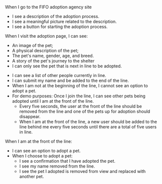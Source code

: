When I go to the FIFO adoption agency site

- I see a description of the adoption process.
- I see a meaningful picture related to the description.
- I see a button for starting the adoption process.

When I visit the adoption page, I can see:

- An image of the pet;
- A physical description of the pet;
- The pet's name, gender, age, and breed.
- A story of the pet's journey to the shelter
- I can only see the
  pet that is next in line to be adopted.

* I can see a list of other people currently in line.
* I can submit my name and be added to the end of the line.
* When I am not at the beginning of the line, I cannot see an option to adopt a pet.
* For demo purposes: Once I join the line, I can see other pets being adopted until I am at the front of the line.
  - Every five seconds, the user at the front of the line should be removed from the line and one of the pets up for adoption should disappear.
  - When I am at the front of the line, a new user should be added to the line behind me every five seconds until there are a total of five users in line.

When I am at the front of the line:

- I can see an option to adopt a pet.
- When I choose to adopt a pet:
  - I see a confirmation that I have adopted the pet.
  - I see my name removed from the line.
  - I see the pet I adopted is removed from view and replaced with another pet.

